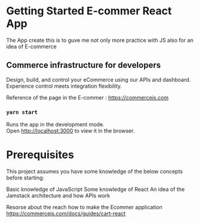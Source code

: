 # Getting Started E-commer React App
The App create this is to guve me not only more practice with JS also for an idea of E-commerce



## Commerce infrastructure for developers
Design, build, and control your eCommerce using our APIs and dashboard. Experience control meets integration flexibility.

Reference of the page in the E-commer : 
https://commercejs.com

### `yarn start`

Runs the app in the development mode.\
Open [http://localhost:3000](http://localhost:3000) to view it in the browser.

# Prerequisites

This project assumes you have some knowledge of the below concepts before starting:

Basic knowledge of JavaScript
Some knowledge of React
An idea of the Jamstack architecture and how APIs work


Resorse about the reach how to make the Ecommer application
https://commercejs.com/docs/guides/cart-react

